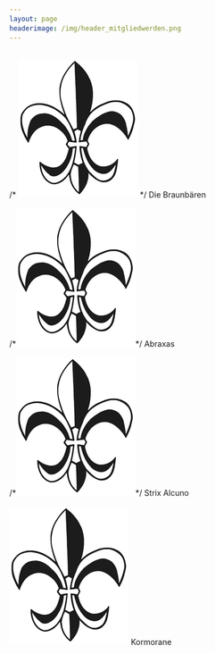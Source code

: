 ```yaml
---
layout: page
headerimage: /img/header_mitgliedwerden.png
---
```

<br>

<div class="panel collapsible collapsed" data-role="panel">
 <div class="heading">
  /* <img class="icon" src="\img\lilie.png"> */
   <span class="title">Die Braunbären</span>
  </div>
  <div class="content padding10" style="display: none;">
   Bei der Sippe "die Braunbären" handelt es sich um die Jungmanschaft des Stammes. Erfahre <a href="/pages/baustelle/">hier</a> mehr.
  </div>
 </div>
 
<br>

 <div class="panel collapsible collapsed" data-role="panel">
 <div class="heading">
  /*<img class="icon" src="\img\lilie.png">*/
   <span class="title">Abraxas</span>
  </div>
  <div class="content padding10" style="display: none;">
   Bei der Sippe "Abraxas" handelt es sich um eine von zwei Mädchensippen des Stammes. Erfahre <a href="/pages/baustelle/">hier</a> mehr.
  </div>
 </div>
 
 <br>
 
 <div class="panel collapsible collapsed" data-role="panel">
 <div class="heading">
  /*<img class="icon" src="\img\lilie.png">*/
   <span class="title">Strix Alcuno</span>
  </div>
  <div class="content padding10" style="display: none;">
   Bei der Sippe "die Braunbären" handelt es sich um eine von zwei Mädchensippen des Stammes. Erfahre <a href="/pages/baustelle/">hier</a> mehr.
  </div>
 </div>

 <br>

 <div class="panel collapsible collapsed" data-role="panel">
 <div class="heading">
  <img class="icon" src="\img\lilie.png">
   <span class="title">Kormorane</span>
  </div>
  <div class="content padding10" style="display: none;">
   Bei der Sippe "Kormorane" handelt es sich um eine Jungensippe des Stammes. Erfahre <a href="/pages/baustelle/">hier</a> mehr.
  </div>
 </div>